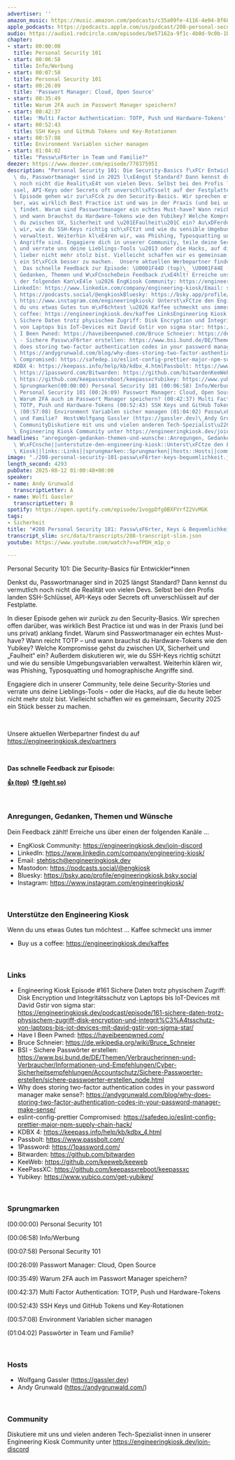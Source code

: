 ```yaml
---
advertiser: ''
amazon_music: https://music.amazon.com/podcasts/c35a09fe-4116-4e04-8f68-77d61b112e46/engineering-kiosk
apple_podcasts: https://podcasts.apple.com/us/podcast/208-personal-security-101-passw%C3%B6rter-keys-bequemlichkeit/id1603082924?i=1000721581844&uo=4
audio: https://audio1.redcircle.com/episodes/be57162a-9f1c-4b0d-9c0b-1bfadcd05321/stream.mp3
chapter:
- start: 00:00:00
  title: Personal Security 101
- start: 00:06:58
  title: Info/Werbung
- start: 00:07:58
  title: Personal Security 101
- start: 00:26:09
  title: 'Passwort Manager: Cloud, Open Source'
- start: 00:35:49
  title: Warum 2FA auch im Passwort Manager speichern?
- start: 00:42:37
  title: 'Multi Factor Authentication: TOTP, Push und Hardware-Tokens'
- start: 00:52:43
  title: SSH Keys und GitHub Tokens und Key-Rotationen
- start: 00:57:08
  title: Environment Variablen sicher managen
- start: 01:04:02
  title: "Passw\xF6rter in Team und Familie?"
deezer: https://www.deezer.com/episode/778375951
description: "Personal Security 101: Die Security-Basics f\xFCr Entwickler*innen Denkst\
  \ du, Passwortmanager sind in 2025 l\xE4ngst Standard? Dann kennst du vermutlich\
  \ noch nicht die Realit\xE4t von vielen Devs. Selbst bei den Profis landen SSH-Schl\xFC\
  ssel, API-Keys oder Secrets oft unverschl\xFCsselt auf der Festplatte. In dieser\
  \ Episode gehen wir zur\xFCck zu den Security-Basics. Wir sprechen offen dar\xFC\
  ber, was wirklich Best Practice ist und was in der Praxis (und bei uns privat) anklang\
  \ findet. Warum sind Passwortmanager ein echtes Must-have? Wann reicht TOTP \u2013\
  \ und wann brauchst du Hardware-Tokens wie den Yubikey? Welche Kompromisse gehst\
  \ du zwischen UX, Sicherheit und \u201EFaulheit\u201C ein? Au\xDFerdem diskutieren\
  \ wir, wie du SSH-Keys richtig sch\xFCtzt und wie du sensible Umgebungsvariablen\
  \ verwaltest. Weiterhin kl\xE4ren wir, was Phishing, Typosquatting und homographische\
  \ Angriffe sind. Engagiere dich in unserer Community, teile deine Security-Stories\
  \ und verrate uns deine Lieblings-Tools \u2013 oder die Hacks, auf die du heute\
  \ lieber nicht mehr stolz bist. Vielleicht schaffen wir es gemeinsam, Security 2025\
  \ ein St\xFCck besser zu machen.  Unsere aktuellen Werbepartner findest du auf https://engineeringkiosk.dev/partners\
  \  Das schnelle Feedback zur Episode: \U0001F44D (top)\_ \U0001F44E (geht so)  Anregungen,\
  \ Gedanken, Themen und W\xFCnscheDein Feedback z\xE4hlt! Erreiche uns \xFCber einen\
  \ der folgenden Kan\xE4le \u2026 EngKiosk Community: https://engineeringkiosk.dev/join-discord\_\
  LinkedIn: https://www.linkedin.com/company/engineering-kiosk/Email: stehtisch@engineeringkiosk.devMastodon:\
  \ https://podcasts.social/@engkioskBluesky: https://bsky.app/profile/engineeringkiosk.bsky.socialInstagram:\
  \ https://www.instagram.com/engineeringkiosk/ Unterst\xFCtze den Engineering KioskWenn\
  \ du uns etwas Gutes tun m\xF6chtest \u2026 Kaffee schmeckt uns immer\_ Buy us a\
  \ coffee: https://engineeringkiosk.dev/kaffee LinksEngineering Kiosk Episode #161\
  \ Sichere Daten trotz physischem Zugriff: Disk Encryption und Integrit\xE4tsschutz\
  \ von Laptops bis IoT-Devices mit David Gstir von sigma star: https://engineeringkiosk.dev/podcast/episode/161-sichere-daten-trotz-physischem-zugriff-disk-encryption-und-integrit%C3%A4tsschutz-von-laptops-bis-iot-devices-mit-david-gstir-von-sigma-star/Have\
  \ I Been Pwned: https://haveibeenpwned.com/Bruce Schneier: https://de.wikipedia.org/wiki/Bruce_SchneierBSI\
  \ - Sichere Passw\xF6rter erstellen: https://www.bsi.bund.de/DE/Themen/Verbraucherinnen-und-Verbraucher/Informationen-und-Empfehlungen/Cyber-Sicherheitsempfehlungen/Accountschutz/Sichere-Passwoerter-erstellen/sichere-passwoerter-erstellen_node.htmlWhy\
  \ does storing two-factor authentication codes in your password manager make sense?:\
  \ https://andygrunwald.com/blog/why-does-storing-two-factor-authentication-codes-in-your-password-manager-make-sense/eslint-config-prettier\
  \ Compromised: https://safedep.io/eslint-config-prettier-major-npm-supply-chain-hack/\t\
  KDBX 4: https://keepass.info/help/kb/kdbx_4.htmlPassbolt: https://www.passbolt.com/1Password:\
  \ https://1password.com/Bitwarden: https://github.com/bitwardenKeeWeb: https://github.com/keeweb/keewebKeePassXC:\
  \ https://github.com/keepassxreboot/keepassxcYubikey: https://www.yubico.com/get-yubikey/\
  \ Sprungmarken(00:00:00) Personal Security 101 (00:06:58) Info/Werbung (00:07:58)\
  \ Personal Security 101 (00:26:09) Passwort Manager: Cloud, Open Source (00:35:49)\
  \ Warum 2FA auch im Passwort Manager speichern? (00:42:37) Multi Factor Authentication:\
  \ TOTP, Push und Hardware-Tokens (00:52:43) SSH Keys und GitHub Tokens und Key-Rotationen\
  \ (00:57:08) Environment Variablen sicher managen (01:04:02) Passw\xF6rter in Team\
  \ und Familie?  HostsWolfgang Gassler (https://gassler.dev)\_Andy Grunwald (https://andygrunwald.com/)\
  \ CommunityDiskutiere mit uns und vielen anderen Tech-Spezialist\u22C5innen in unserer\
  \ Engineering Kiosk Community unter https://engineeringkiosk.dev/join-discord"
headlines: "anregungen-gedanken-themen-und-wunsche::Anregungen, Gedanken, Themen und\
  \ W\xFCnsche||unterstutze-den-engineering-kiosk::Unterst\xFCtze den Engineering\
  \ Kiosk||links::Links||sprungmarken::Sprungmarken||hosts::Hosts||community::Community"
image: "./208-personal-security-101-passw\xF6rter-keys-bequemlichkeit.jpg"
length_second: 4293
pubDate: 2025-08-12 01:00:48+00:00
speaker:
- name: Andy Grunwald
  transcriptLetter: A
- name: Wolfi Gassler
  transcriptLetter: B
spotify: https://open.spotify.com/episode/1vogpDfg0BXFVrfZ2VvMGK
tags:
- Sicherheit
title: "#208 Personal Security 101: Passw\xF6rter, Keys & Bequemlichkeit"
transcript_slim: src/data/transcripts/208-transcript-slim.json
youtube: https://www.youtube.com/watch?v=afPDH_m1p_o

---
```

<p><span>Personal Security 101: Die Security-Basics für Entwickler*innen</span></p><p><span>Denkst du, Passwortmanager sind in 2025 längst Standard? Dann kennst du vermutlich noch nicht die Realität von vielen Devs. Selbst bei den Profis landen SSH-Schlüssel, API-Keys oder Secrets oft unverschlüsselt auf der Festplatte.</span></p><p><span>In dieser Episode gehen wir zurück zu den Security-Basics. Wir sprechen offen darüber, was wirklich Best Practice ist und was in der Praxis (und bei uns privat) anklang findet. Warum sind Passwortmanager ein echtes Must-have? Wann reicht TOTP – und wann brauchst du Hardware-Tokens wie den Yubikey? Welche Kompromisse gehst du zwischen UX, Sicherheit und „Faulheit“ ein? Außerdem diskutieren wir, wie du SSH-Keys richtig schützt und wie du sensible Umgebungsvariablen verwaltest. Weiterhin klären wir, was Phishing, Typosquatting und homographische Angriffe sind.</span></p><p><span>Engagiere dich in unserer Community, teile deine Security-Stories und verrate uns deine Lieblings-Tools – oder die Hacks, auf die du heute lieber nicht mehr stolz bist. Vielleicht schaffen wir es gemeinsam, Security 2025 ein Stück besser zu machen.</span></p><p><br></p><p><span>Unsere aktuellen Werbepartner findest du auf </span><a href="https://engineeringkiosk.dev/partners">https://engineeringkiosk.dev/partners</a></p><p><br></p><p><strong>Das schnelle Feedback zur Episode:</strong></p><p><a href="https://api.openpodcast.dev/feedback/208/upvote" rel="nofollow"><strong>👍 (top)</strong></a><strong>  </strong><a href="https://api.openpodcast.dev/feedback/208/downvote" rel="nofollow"><strong>👎 (geht so)</strong></a></p><p><br></p><h3 id="anregungen-gedanken-themen-und-wunsche">Anregungen, Gedanken, Themen und Wünsche</h3><p><span>Dein Feedback zählt! Erreiche uns über einen der folgenden Kanäle …</span></p><ul><li><span>EngKiosk Community: </span><a href="https://engineeringkiosk.dev/join-discord">https://engineeringkiosk.dev/join-discord</a><span> </span></li><li><span>LinkedIn: </span><a href="https://www.linkedin.com/company/engineering-kiosk/" rel="nofollow">https://www.linkedin.com/company/engineering-kiosk/</a></li><li><span>Email: </span><a href="mailto:stehtisch@engineeringkiosk.dev" rel="nofollow">stehtisch@engineeringkiosk.dev</a></li><li><span>Mastodon: </span><a href="https://podcasts.social/@engkiosk" rel="nofollow">https://podcasts.social/@engkiosk</a></li><li><span>Bluesky: </span><a href="https://bsky.app/profile/engineeringkiosk.bsky.social" rel="nofollow">https://bsky.app/profile/engineeringkiosk.bsky.social</a></li><li><span>Instagram: </span><a href="https://www.instagram.com/engineeringkiosk/" rel="nofollow">https://www.instagram.com/engineeringkiosk/</a></li></ul><p><br></p><h3 id="unterstutze-den-engineering-kiosk">Unterstütze den Engineering Kiosk</h3><p><span>Wenn du uns etwas Gutes tun möchtest … Kaffee schmeckt uns immer </span></p><ul><li><span>Buy us a coffee: </span><a href="https://engineeringkiosk.dev/kaffee">https://engineeringkiosk.dev/kaffee</a></li></ul><p><br></p><h3 id="links">Links</h3><ul><li><span>Engineering Kiosk Episode #161 Sichere Daten trotz physischem Zugriff: Disk Encryption und Integritätsschutz von Laptops bis IoT-Devices mit David Gstir von sigma star: </span><a href="https://engineeringkiosk.dev/podcast/episode/161-sichere-daten-trotz-physischem-zugriff-disk-encryption-und-integrit%C3%A4tsschutz-von-laptops-bis-iot-devices-mit-david-gstir-von-sigma-star/">https://engineeringkiosk.dev/podcast/episode/161-sichere-daten-trotz-physischem-zugriff-disk-encryption-und-integrit%C3%A4tsschutz-von-laptops-bis-iot-devices-mit-david-gstir-von-sigma-star/</a></li><li><span>Have I Been Pwned: </span><a href="https://haveibeenpwned.com/" rel="nofollow">https://haveibeenpwned.com/</a></li><li><span>Bruce Schneier: </span><a href="https://de.wikipedia.org/wiki/Bruce_Schneier" rel="nofollow">https://de.wikipedia.org/wiki/Bruce_Schneier</a></li><li><span>BSI - Sichere Passwörter erstellen: </span><a href="https://www.bsi.bund.de/DE/Themen/Verbraucherinnen-und-Verbraucher/Informationen-und-Empfehlungen/Cyber-Sicherheitsempfehlungen/Accountschutz/Sichere-Passwoerter-erstellen/sichere-passwoerter-erstellen_node.html" rel="nofollow">https://www.bsi.bund.de/DE/Themen/Verbraucherinnen-und-Verbraucher/Informationen-und-Empfehlungen/Cyber-Sicherheitsempfehlungen/Accountschutz/Sichere-Passwoerter-erstellen/sichere-passwoerter-erstellen_node.html</a></li><li><span>Why does storing two-factor authentication codes in your password manager make sense?: </span><a href="https://andygrunwald.com/blog/why-does-storing-two-factor-authentication-codes-in-your-password-manager-make-sense/" rel="nofollow">https://andygrunwald.com/blog/why-does-storing-two-factor-authentication-codes-in-your-password-manager-make-sense/</a></li><li><span>eslint-config-prettier Compromised: </span><a href="https://safedep.io/eslint-config-prettier-major-npm-supply-chain-hack/" rel="nofollow">https://safedep.io/eslint-config-prettier-major-npm-supply-chain-hack/</a><a href="https://safedep.io/eslint-config-prettier-major-npm-supply-chain-hack/" rel="nofollow">	</a></li><li><span>KDBX 4: </span><a href="https://keepass.info/help/kb/kdbx_4.html" rel="nofollow">https://keepass.info/help/kb/kdbx_4.html</a></li><li><span>Passbolt: </span><a href="https://www.passbolt.com/" rel="nofollow">https://www.passbolt.com/</a></li><li><span>1Password: </span><a href="https://1password.com/" rel="nofollow">https://1password.com/</a></li><li><span>Bitwarden: </span><a href="https://github.com/bitwarden" rel="nofollow">https://github.com/bitwarden</a></li><li><span>KeeWeb: </span><a href="https://github.com/keeweb/keeweb" rel="nofollow">https://github.com/keeweb/keeweb</a></li><li><span>KeePassXC: </span><a href="https://github.com/keepassxreboot/keepassxc" rel="nofollow">https://github.com/keepassxreboot/keepassxc</a></li><li><span>Yubikey: </span><a href="https://www.yubico.com/get-yubikey/" rel="nofollow">https://www.yubico.com/get-yubikey/</a></li></ul><p><br></p><h3 id="sprungmarken">Sprungmarken</h3><p><span>(00:00:00) Personal Security 101</span></p><p><span>(00:06:58) Info/Werbung</span></p><p><span>(00:07:58) Personal Security 101</span></p><p><span>(00:26:09) Passwort Manager: Cloud, Open Source</span></p><p><span>(00:35:49) Warum 2FA auch im Passwort Manager speichern?</span></p><p><span>(00:42:37) Multi Factor Authentication: TOTP, Push und Hardware-Tokens</span></p><p><span>(00:52:43) SSH Keys und GitHub Tokens und Key-Rotationen</span></p><p><span>(00:57:08) Environment Variablen sicher managen</span></p><p><span>(01:04:02) Passwörter in Team und Familie?</span></p><p><br></p><h3 id="hosts">Hosts</h3><ul><li><span>Wolfgang Gassler (</span><a href="https://gassler.dev" rel="nofollow">https://gassler.dev</a><span>) </span></li><li><span>Andy Grunwald (</span><a href="https://andygrunwald.com/" rel="nofollow">https://andygrunwald.com/</a><span>)</span></li></ul><p><br></p><h3 id="community">Community</h3><p><span>Diskutiere mit uns und vielen anderen Tech-Spezialist⋅innen in unserer Engineering Kiosk Community unter </span><a href="https://engineeringkiosk.dev/join-discord">https://engineeringkiosk.dev/join-discord</a><span> </span></p>